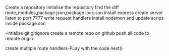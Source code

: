 Create a repository
initialise the repository
find the diff node_modules,package.json,package lock.son
install express create server
listen to port 7777
write request handlers
install nodemon and update scrips inside package.son

-intialise  git
  gitignore
  create a remote repo on github
  push all code to remote origin



  create multiple route handlers-PLay with the code
  next()
  
  